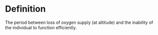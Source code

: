 # Definition

The period between loss of oxygen supply (at altitude) and the inability
of the individual to function efficiently.
